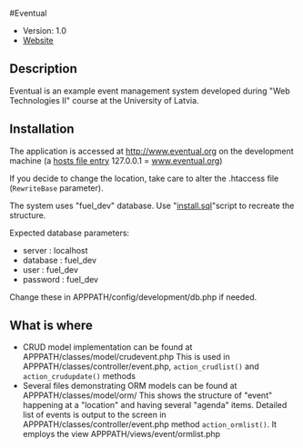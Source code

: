 #Eventual

* Version: 1.0
* [Website](http://estudijas.lu.lv/course/view.php?id=1348)

## Description

Eventual is an example event management system developed
during "Web Technologies II" course at the University of Latvia.

## Installation

The application is accessed at http://www.eventual.org
on the development machine (a [hosts file entry](http://www.howtogeek.com/howto/27350/beginner-geek-how-to-edit-your-hosts-file/) 127.0.0.1 = www.eventual.org)

If you decide to change the location, take care to alter the 
.htaccess file (`RewriteBase` parameter).

The system uses "fuel_dev" database. 
Use "[install.sql](https://github.com/naivists/TTII_2012/blob/master/install.sql)"script to recreate the structure.

Expected database parameters:

  - server : localhost
  - database : fuel_dev
  - user : fuel_dev
  - password : fuel_dev

Change these in APPPATH/config/development/db.php if needed.

## What is where

  - CRUD model implementation can be found at APPPATH/classes/model/crudevent.php 
    This is used in APPPATH/classes/controller/event.php, `action_crudlist()` and `action_crudupdate()` methods
  - Several files demonstrating ORM models can be found at APPPATH/classes/model/orm/
    This shows the structure of "event" happening at a "location" and having several "agenda" items.
    Detailed list of events is output to the screen in APPPATH/classes/controller/event.php method `action_ormlist()`.
    It employs the view APPPATH/views/event/ormlist.php
